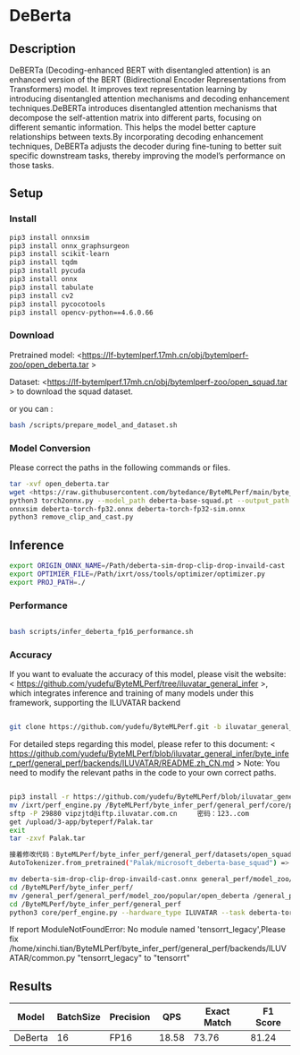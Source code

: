 # DeBerta

## Description

DeBERTa (Decoding-enhanced BERT with disentangled attention) is an enhanced version of the BERT (Bidirectional Encoder Representations from Transformers) model. It improves text representation learning by introducing disentangled attention mechanisms and decoding enhancement techniques.DeBERTa introduces disentangled attention mechanisms that decompose the self-attention matrix into different parts, focusing on different semantic information. This helps the model better capture relationships between texts.By incorporating decoding enhancement techniques, DeBERTa adjusts the decoder during fine-tuning to better suit specific downstream tasks, thereby improving the model’s performance on those tasks.

## Setup

### Install

```bash
pip3 install onnxsim
pip3 install onnx_graphsurgeon
pip3 install scikit-learn
pip3 install tqdm
pip3 install pycuda
pip3 install onnx
pip3 install tabulate
pip3 install cv2
pip3 install pycocotools
pip3 install opencv-python==4.6.0.66
```

### Download

Pretrained model: <https://lf-bytemlperf.17mh.cn/obj/bytemlperf-zoo/open_deberta.tar >

Dataset: <https://lf-bytemlperf.17mh.cn/obj/bytemlperf-zoo/open_squad.tar > to download the squad dataset.

or you can :
```bash
bash /scripts/prepare_model_and_dataset.sh

```

### Model Conversion
Please correct the paths in the following commands or files.
```bash
tar -xvf open_deberta.tar
wget <https://raw.githubusercontent.com/bytedance/ByteMLPerf/main/byte_infer_perf/general_perf/model_zoo/deberta-torch-fp32.json >
python3 torch2onnx.py --model_path deberta-base-squad.pt --output_path deberta-torch-fp32.onnx
onnxsim deberta-torch-fp32.onnx deberta-torch-fp32-sim.onnx
python3 remove_clip_and_cast.py

```

## Inference


```bash
export ORIGIN_ONNX_NAME=/Path/deberta-sim-drop-clip-drop-invaild-cast
export OPTIMIER_FILE=/Path/ixrt/oss/tools/optimizer/optimizer.py
export PROJ_PATH=./
```

### Performance

```bash

bash scripts/infer_deberta_fp16_performance.sh
```

### Accuracy

If you want to evaluate the accuracy of this model, please visit the website: < https://github.com/yudefu/ByteMLPerf/tree/iluvatar_general_infer >, which integrates inference and training of many models under this framework, supporting the ILUVATAR backend

```bash

git clone https://github.com/yudefu/ByteMLPerf.git -b iluvatar_general_infer
```

For detailed steps regarding this model, please refer to this document: < https://github.com/yudefu/ByteMLPerf/blob/iluvatar_general_infer/byte_infer_perf/general_perf/backends/ILUVATAR/README.zh_CN.md > Note: You need to modify the relevant paths in the code to your own correct paths.

```bash

pip3 install -r https://github.com/yudefu/ByteMLPerf/blob/iluvatar_general_infer/byte_infer_perf/general_perf/requirements.txt
mv /ixrt/perf_engine.py /ByteMLPerf/byte_infer_perf/general_perf/core/perf_engine.py
sftp -P 29880 vipzjtd@iftp.iluvatar.com.cn     密码：123..com
get /upload/3-app/byteperf/Palak.tar
exit
tar -zxvf Palak.tar

接着修改代码：ByteMLPerf/byte_infer_perf/general_perf/datasets/open_squad/data_loader.py
AutoTokenizer.from_pretrained("Palak/microsoft_deberta-base_squad") => AutoTokenizer.from_pretrained("/Your/Path/Palak/microsoft_deberta-base_squad")

mv deberta-sim-drop-clip-drop-invaild-cast.onnx general_perf/model_zoo/popular/open_deberta/
cd /ByteMLPerf/byte_infer_perf/
mv /general_perf/general_perf/model_zoo/popular/open_deberta /general_perf/model_zoo/popular/open_deberta
cd /ByteMLPerf/byte_infer_perf/general_perf
python3 core/perf_engine.py --hardware_type ILUVATAR --task deberta-torch-fp32
```

If report ModuleNotFoundError: No module named 'tensorrt_legacy',Please fix /home/xinchi.tian/ByteMLPerf/byte_infer_perf/general_perf/backends/ILUVATAR/common.py "tensorrt_legacy" to "tensorrt"


## Results

Model   |BatchSize  |Precision |QPS       |Exact Match  |F1 Score
--------|-----------|----------|----------|-------------|------------
DeBerta |    16     |   FP16   | 18.58    | 73.76       | 81.24